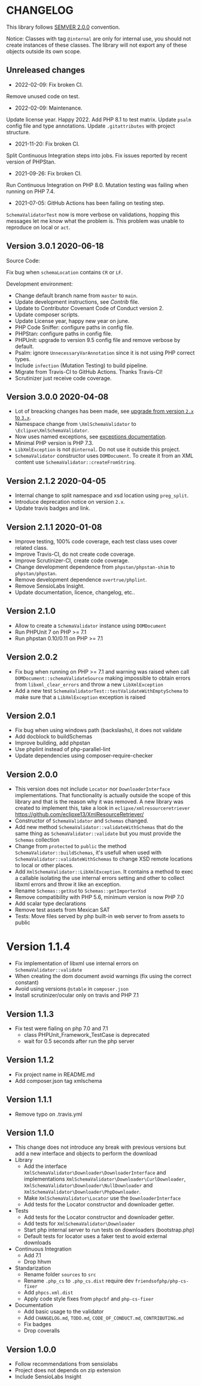 # CHANGELOG

This library follows [SEMVER 2.0.0](https://semver.org/spec/v2.0.0.html) convention.

Notice: Classes with tag `@internal` are only for internal use, you should not create instances of these
classes. The library will not export any of these objects outside its own scope.

## Unreleased changes

- 2022-02-09: Fix broken CI.

Remove unused code on test.

- 2022-02-09: Maintenance.

Update license year. Happy 2022.
Add PHP 8.1 to test matrix.
Update `psalm` config file and type annotations.
Update `.gitattributes` with project structure.

- 2021-11-20: Fix broken CI.

Split Continuous Integration steps into jobs.
Fix issues reported by recent version of PHPStan.

- 2021-09-26: Fix broken CI.

Run Continuous Integration on PHP 8.0. Mutation testing was failing when running on PHP 7.4.

- 2021-07-05: GitHub Actions has been failing on testing step.

`SchemaValidatorTest` now is more verbose on validations, hopping this messages let me know what the problem is.
This problem was unable to reproduce on local or `act`.

## Version 3.0.1 2020-06-18

Source Code:

Fix bug when `schemaLocation` contains `CR` or `LF`.

Development environment:

- Change default branch name from `master` to `main`.
- Update development instructions, see *Contrib* file.
- Update to Contributor Covenant Code of Conduct version 2.
- Update composer scripts.
- Update License year, happy new year on june.
- PHP Code Sniffer: configure paths in config file.
- PHPStan: configure paths in config file.
- PHPUnit: upgrade to version 9.5 config file and remove verbose by default.
- Psalm: ignore `UnnecessaryVarAnnotation` since it is not using PHP correct types.
- Include `infection` (Mutation Testing) to build pipeline.
- Migrate from Travis-CI to GitHub Actions. Thanks Travis-CI!
- Scrutinizer just receive code coverage.

## Version 3.0.0 2020-04-08

- Lot of breacking changes has been made, see [upgrade from version `2.x` to `3.x`](UPGRADE-v2-v3.md).
- Namespace change from `\XmlSchemaValidator` to `\Eclipxe\XmlSchemaValidator`.
- Now uses named exceptions, see [exceptions documentation](Exceptions.md).
- Minimal PHP version is PHP 7.3.
- `LibXmlException` is not `@internal`. Do not use it outside this project.
- `SchemaValidator` constructor uses `DOMDocument`.
  To create it from an XML content use `SchemaValidator::createFromString`.

## Version 2.1.2 2020-04-05

- Internal change to split namespace and xsd location using `preg_split`.
- Introduce deprecation notice on version `2.x`.
- Update travis badges and link.

## Version 2.1.1 2020-01-08

- Improve testing, 100% code coverage, each test class uses cover related class.
- Improve Travis-CI, do not create code coverage.
- Improve Scrutinizer-CI, create code coverage.
- Change development dependence from `phpstan/phpstan-shim` to `phpstan/phpstan`.
- Remove development dependence `overtrue/phplint`.
- Remove SensioLabs Insight.
- Update documentation, licence, changelog, etc..

## Version 2.1.0

- Allow to create a `SchemaValidator` instance using `DOMDocument`
- Run PHPUnit 7 on PHP >= 7.1
- Run phpstan 0.10/0.11 on PHP >= 7.1

## Version 2.0.2

- Fix bug when running on PHP >= 7.1 and warning was raised when call `DOMDocument::schemaValidateSource`
  making impossible to obtain errors from `libxml_clear_errors` and throw a new `LibXmlException`
- Add a new test `SchemaValidatorTest::testValidateWithEmptySchema` to make sure that
  a `LibXmlException` exception is raised

## Version 2.0.1

- Fix bug when using windows path (backslashs), it does not validate
- Add docblock to buildSchemas
- Improve building, add phpstan
- Use phplint instead of php-parallel-lint
- Update dependencies using composer-require-checker

## Version 2.0.0

- This version does not include `Locator` nor `DownloaderInterface` implementations.
  That functionality is actually outside the scope of this library and that is the reason
  why it was removed. A new library was created to implement this, take a look in
  `eclipxe/xmlresourceretriever` https://github.com/eclipxe13/XmlResourceRetriever/
- Constructor of `SchemaValidator` and `Schemas` changed.
- Add new method `SchemaValidator::validateWithSchemas` that do the same
  thing as `SchemaValidator::validate` but you must provide the `Schemas` collection
- Change from `protected` to `public` the method `SchemaValidator::buildSchemas`,
  it's usefull when used with `SchemaValidator::validateWithSchemas` to change
  XSD remote locations to local or other places.
- Add `XmlSchemaValidator::LibXmlException`. It contains a method to exec a callable
  isolating the use internal errors setting and other to collect libxml errors
  and throw it like an exception.
- Rename `Schemas::getXsd` to `Schemas::getImporterXsd`
- Remove compatibility with PHP 5.6, minimum version is now PHP 7.0
- Add scalar type declarations
- Remove test assets from Mexican SAT
- Tests: Move files served by php built-in web server to from assets to public

# Version 1.1.4

- Fix implementation of libxml use internal errors on `SchemaValidator::validate`
- When creating the dom document avoid warnings (fix using the correct constant)
- Avoid using versions `@stable` in `composer.json`
- Install scrutinizer/ocular only on travis and PHP 7.1

## Version 1.1.3

- Fix test were fialing on php 7.0 and 7.1
    - class PHPUnit_Framework_TestCase is deprecated
    - wait for 0.5 seconds after run the php server

## Version 1.1.2

- Fix project name in README.md
- Add composer.json tag xmlschema

## Version 1.1.1

- Remove typo on .travis.yml

## Version 1.1.0

- This change does not introduce any break with previous versions but add a new interface and objects
  to perform the download
- Library
    - Add the interface `XmlSchemaValidator\Downloader\DownloaderInterface` and implementations
      `XmlSchemaValidator\Downloader\CurlDownloader`,
      `XmlSchemaValidator\Downloader\NullDownloader` and
      `XmlSchemaValidator\Downloader\PhpDownloader`.
    - Make `XmlSchemaValidator\Locator` use the `DownloaderInterface`
    - Add tests for the Locator constructor and downloader getter.
- Tests
    - Add tests for the Locator constructor and downloader getter.
    - Add tests for `XmlSchemaValidator\Downloader`
    - Start php internal server to run tests on downloaders (bootstrap.php)
    - Default tests for locator uses a faker test to avoid external downloads
- Continuous Integration
    - Add 7.1
    - Drop hhvm
- Standarization
    - Rename folder `sources` to `src`
    - Rename `.php_cs` to `.php_cs.dist` require dev `friendsofphp/php-cs-fixer`
    - Add `phpcs.xml.dist`
    - Apply code style fixes from `phpcbf` and `php-cs-fixer`
- Documentation
    - Add basic usage to the validator
    - Add `CHANGELOG.md`, `TODO.md`, `CODE_OF_CONDUCT.md`, `CONTRIBUTING.md`
    - Fix badges
    - Drop coveralls

## Version 1.0.0

- Follow recommendations from sensiolabs
- Project does not depends on zip extension
- Include SensioLabs Insight
